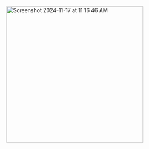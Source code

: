 <img width="361" align="center" alt="Screenshot 2024-11-17 at 11 16 46 AM" src="https://github.com/user-attachments/assets/ec379aa1-a341-4acc-9251-647dfb404e15">
